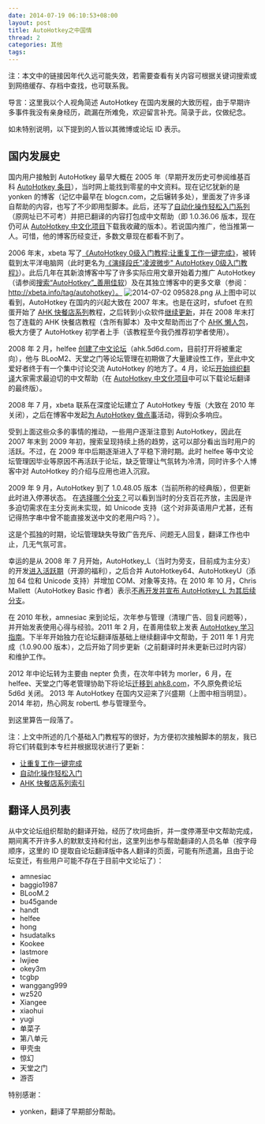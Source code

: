 ```yaml
---
date: 2014-07-19 06:10:53+08:00
layout: post
title: AutoHotkey之中国情
thread: 2
categories: 其他
tags:
---
```

注：本文中的链接因年代久远可能失效，若需要查看有关内容可根据关键词搜索或到网络缓存、存档中查找，也可联系我。

导言：这里我以个人视角简述 AutoHotkey 在国内发展的大致历程，由于早期许多事件我没有亲身经历，疏漏在所难免，欢迎留言补充。简录于此，仅做纪念。

如未特别说明，以下提到的人皆以其微博或论坛 ID 表示。

## 国内发展史

国内用户接触到 AutoHotkey 最早大概在 2005 年（早期开发历史可参阅维基百科 [AutoHotkey 条目](http://zh.wikipedia.org/wiki/AutoHotkey)），当时网上能找到零星的中文资料。现在记忆犹新的是 yonken 的博客（记忆中最早在 blogcn.com，之后辗转多处），里面发了许多译自帮助的内容，也写了不少即用型脚本。此后，还写了[自动化操作轻松入门系列](http://ahk8.com/thread-3111.html?highlight=%E8%87%AA%E5%8A%A8%E5%8C%96+and+%E8%BD%BB%E6%9D%BE%E5%85%A5%E9%97%A8)（原网址已不可考）并把已翻译的内容打包成中文帮助（即 1.0.36.06 版本，现在仍可从 [AutoHotkey 中文化项目](http://sourceforge.net/projects/ahkcn/)下载我收藏的版本）。若说国内推广，他当推第一人。可惜，他的博客历经变迁，多数文章现在都看不到了。

2006 年末，xbeta 写了[《AutoHotkey 0级入门教程:让重复工作一键完成》](http://blog.sina.com.cn/s/blog_46dac66f010005g7.html)，被转载到太平洋电脑网（此时更名为[《演绎段氏"凌波微步" AutoHotkey 0级入门教程》](http://arch.pconline.com.cn//pcedu/soft/gj/others/0609/872613.html)）。此后几年在其新浪博客中写了许多实际应用文章开始着力推广 AutoHotkey（请参阅[搜索“AutoHotkey”_善用佳软](http://blog.sina.com.cn/search/search.php?uid=1188742767&keyword=autohotkey)）及在其独立博客中的更多文章（参阅：http://xbeta.info/tag/autohotkey）。
![2014-07-02 095828.png](http://upload-images.jianshu.io/upload_images/19661-32cbe8565ce36577.png)
从上图中可以看到，AutoHotkey 在国内的兴起大致在 2007 年末。也是在这时，sfufoet 在煎蛋开始了 [AHK 快餐店系列](http://jandan.net/2007/10/21/ahk-fast-food-restaurant-advance-notice.html)教程，之后转到小众软件[继续更新](http://www.appinn.com/ahk-fast-food-restaurant/)，并在 2008 年末打包了连载的 AHK 快餐店教程（含所有脚本）及中文帮助而出了个 [AHK 懒人包](http://www.appinn.com/autohotkey-all-in-one/)，极大方便了 AutoHotkey 初学者上手（该教程至今我仍推荐初学者使用）。

2008 年 2 月，helfee [创建了中文论坛](http://ahk.5d6d.com/thread-941-1-1.html)（ahk.5d6d.com，目前打开将被重定向），他与 BLooM2、天堂之门等论坛管理在初期做了大量建设性工作，至此中文爱好者终于有一个集中讨论交流 AutoHotkey 的地方了。4 月，论坛[开始组织翻译](http://ahk.5d6d.com/thread-4-1-1.html)大家需求最迫切的中文帮助（在 [AutoHotkey 中文化项目](http://ahkcn.sf.net)中可以下载论坛翻译的最终版）。

2008 年 7 月，xbeta 联系在深度论坛建立了 AutoHotkey 专版（大致在 2010 年关闭），之后在博客中发起[为 AutoHotkey 做点事](http://xbeta.info/thanks-autohotkey.htm)活动，得到众多响应。

受到上面这些众多的事情的推动，一些用户逐渐注意到 AutoHotkey，因此在 2007 年末到 2009 年初，搜索呈现持续上扬的趋势，这可以部分看出当时用户的活跃。不过，在 2009 年中后期逐渐进入了平稳下滑时期。此时 helfee 等中文论坛管理因毕业等原因不再活跃于论坛，缺乏管理让气氛转为冷清，同时许多个人博客中对 AutoHotkey 的介绍与应用也进入沉寂。

2009 年 9 月，AutoHotkey 到了 1.0.48.05 版本（当前所称的经典版），但更新此时进入停滞状态。 在[选择哪个分支？](http://amnesiac10.github.io/2014/08/02/choose-versions.html)可以看到当时的分支百花齐放，主因是许多迫切需求在主分支尚未实现，如 Unicode 支持（这个对非英语用户尤甚，还有记得热字串中曾不能直接发送中文的老用户吗？）。

这是个孤独的时期，论坛管理缺失导致广告充斥、问题无人回复，翻译工作也中止，几无气氛可言。

幸运的是从 2008 年 7 月开始，AutoHotkey_L（当时为旁支，目前成为主分支）的开发[进入活跃期](http://ahkcn.sourceforge.net/docs/AHKL_ChangeLog.htm)（开源的福利），之后合并 AutoHotkey64、AutoHotkeyU（添加 64 位和 Unicode 支持）并增加 COM、对象等支持。在 2010 年 10 月，Chris Mallett（AutoHotkey Basic 作者）表示[不再开发并宣布 AutoHotkey_L 为其后续分支](http://www.autohotkey.com/board/topic/58864-my-status-and-website-changes/#entry369976)。

在 2010 年秋，amnesiac 来到论坛，次年参与管理（清理广告、回复问题等），并开始发表使用心得与经验。2011 年 2 月，在善用佳软上发表 [AutoHotkey 学习指南](http://xbeta.info/autohotkey-guide-2.htm)。下半年开始独力在论坛翻译版基础上继续翻译中文帮助，于 2011 年 1 月完成（1.0.90.00 版本），之后开始了同步更新（之前翻译时并未更新已过时内容）和维护工作。

2012 年中论坛转为主要由 nepter 负责，在次年中转为 morler，6 月，在 helfee、天堂之门等老管理协助下将论坛[迁移到 ahk8.com](http://ahk8.com/Announcement-%E6%96%B0%E8%AE%BA%E5%9D%9B%E5%90%AF%E7%94%A8%E4%B8%AD%EF%BC%8C%E6%AC%A2%E8%BF%8E%E5%8F%8D%E9%A6%88)，不久原免费论坛 5d6d 关闭。 2013 年 AutoHotkey 在国内又迎来了兴盛期（上图中相当明显）。2014 年初，热心网友 robertL 参与管理至今。

到这里算告一段落了。

注：上文中所述的几个基础入门教程写的很好，为方便初次接触脚本的朋友，我已将它们转载到本专栏并根据现状进行了更新：

* [让重复工作一键完成](http://amnesiac10.github.io/2014/07/31/one-key-for-repeat-tasks.html)
* [自动化操作轻松入门](http://amnesiac10.github.io/2014/07/30/learn-to-do-automatically.html)
* [AHK 快餐店系列索引](http://amnesiac10.github.io/2014/07/25/ahk-fast-food-restaurant.html)

## 翻译人员列表

从中文论坛组织帮助的翻译开始，经历了坎坷曲折，并一度停滞至中文帮助完成，期间离不开许多人的默默支持和付出，这里列出参与帮助翻译的人员名单（按字母顺序，这里的 ID 提取自论坛翻译版中各人翻译的页面，可能有所遗漏，且由于论坛变迁，有些用户可能不存在于目前中文论坛了）：

* amnesiac
* baggio1987
* BLooM.2
* bu45gande
* handt
* helfee
* hong
* hsudatalks
* Kookee
* lastmore
* lwjiee
* okey3m
* tcgbp
* wanggang999
* wz520
* Xiangee
* xiaohui
* yugi
* 单菜子
* 第八单元
* 甲壳虫
* 惊幻
* 天堂之门
* 游否

特别感谢：

* yonken，翻译了早期部分帮助。 

